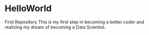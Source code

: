 # HelloWorld
First Repository
This is my first step in becoming a better coder and realizing my dream of becoming a Data Scientist.
